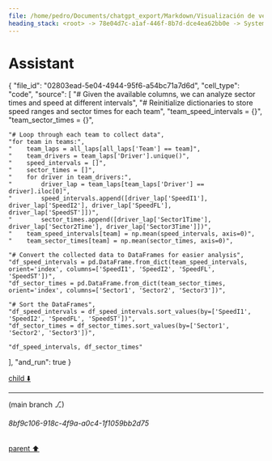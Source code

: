 ```yaml
---
file: /home/pedro/Documents/chatgpt_export/Markdown/Visualización de velocidad en mapa de pista.md
heading_stack: <root> -> 78e04d7c-a1af-446f-8b7d-dce4ea62bb0e -> System -> 5c500c9e-5861-4d6b-b085-4ff313388901 -> System -> aaa2f7d7-fe29-46a2-bcb1-effe5e4a42cc -> User -> First, we define some variables that allow us to conveniently control what -> we want to plot. -> Next, we load the session and select the desired data. -> Get telemetry data -> Now, we create a set of line segments so that we can color them -> individually. This creates the points as a N x 1 x 2 array so that we can -> stack points  together easily to get the segments. The segments array for -> line collection needs to be (numlines) x (points per line) x 2 (for x and y) -> After this, we can actually plot the data. -> We create a plot with title and adjust some setting to make it look good. -> Adjust margins and turn of axis -> After this, we plot the data itself. -> Create background track line -> Create a continuous norm to map from data points to colors -> Set the values used for colormapping -> Merge all line segments together -> Finally, we create a color bar as a legend. -> Show the plot -> b927de9a-7f9a-4aba-8adf-f9e7b0133fbf -> Assistant -> c19ab3a1-77f1-4a7a-9182-2d92a1573eff -> Tool -> 2de8fe53-34d1-4446-9e7d-662b4f25807b -> Assistant -> 6ff0a0e5-121d-4355-b88d-70019241a78a -> Assistant -> 9c1df759-1b7c-4cfe-b8d4-a254b4687c45 -> Tool -> edef5e2a-f7a3-4c6f-8888-ceae0e7d3065 -> Assistant -> bb152ae4-06c9-42b7-9b29-13983eeecbfb -> Tool -> 1baca0b9-77dc-4feb-8d20-93bf3d732edd -> Assistant -> f2bbe088-c1ec-4063-becb-47b7c53fcded -> Assistant -> 276aa8fd-1749-48dc-a59f-b87b75a6f0b0 -> Tool -> Define variables for the plot -> Load the session and select the desired data -> Get telemetry data -> Create a set of line segments for individual coloring -> Create the plot -> Plot the data -> Create a color bar as a legend -> Show the plot -> 6bc105d3-615d-429e-b477-567b9e114cd2 -> Assistant -> aaa29b67-daf6-42d4-9679-ac7ae525be35 -> User -> a0307879-dd50-4770-b718-38184779d7ef -> Assistant -> 7f898c30-18df-4cc9-afb5-da7dbf5bf042 -> Tool -> Import additional modules for analysis -> Load the session again to get data for all drivers -> Get lap data for all drivers -> Filter out laps that are not representative (e.g., in/out laps) -> Get the list of teams -> Initialize dictionaries to store speed ranges and sector times for each team -> Loop through each team to collect data -> Convert the collected data to DataFrames for easier analysis -> Sort the DataFrames -> e2e15bbb-e42a-4af1-a938-65c4a470230a -> Assistant -> 0f81ea8a-f09e-40b8-8f9f-34f1eb48991b -> Assistant -> 31175595-82fb-44cc-9987-12dfa51c1ab4 -> Tool -> Correct the filtering by converting the string to a timedelta -> Filter out laps that are not representative (e.g., in/out laps) -> Reinitialize dictionaries to store speed ranges and sector times for each team -> Loop through each team to collect data -> Convert the collected data to DataFrames for easier analysis -> Sort the DataFrames -> 5f8e19d7-0f27-46ce-88ea-9d081f353787 -> Assistant -> 85814484-615d-42ed-a107-7064ded0d97c -> Assistant -> b2347d16-5a0c-4fb6-a82e-5d9be6b865be -> Tool -> Reload the session and get lap data for all drivers -> Filter out laps that are not representative (e.g., in/out laps) using corrected timedelta -> Get the list of teams -> 36e7914a-6d17-444b-bc9a-1aff70d1a650 -> Assistant -> 7d0c26cd-b6e4-444f-b52d-8ef5e17c3e8f -> Tool -> Now that we have the list of teams, proceed with the analysis -> Reinitialize dictionaries to store speed ranges and sector times for each team -> Loop through each team to collect data -> Convert the collected data to DataFrames for easier analysis -> Sort the DataFrames -> 78eb243e-1c99-4881-85bb-9ae7df5bac6e -> Assistant -> 0a268785-d196-48ab-bb42-c9872a54787e -> Assistant -> 2527f884-2e21-435e-afd2-90d8e5d03805 -> Tool -> Check available columns in the data to understand what can be analyzed -> e8c6a947-af7d-41c7-bcf0-8cfa691c9507 -> Assistant
---
```

# Assistant

{
  "file_id": "02803ead-5e04-4944-95f6-a54bc71a7d6d",
  "cell_type": "code",
  "source": [
    "# Given the available columns, we can analyze sector times and speed at different intervals",
    "# Reinitialize dictionaries to store speed ranges and sector times for each team",
    "team_speed_intervals = {}",
    "team_sector_times = {}",
    
    "# Loop through each team to collect data",
    "for team in teams:",
    "    team_laps = all_laps[all_laps['Team'] == team]",
    "    team_drivers = team_laps['Driver'].unique()",
    "    speed_intervals = []",
    "    sector_times = []",
    "    for driver in team_drivers:",
    "        driver_lap = team_laps[team_laps['Driver'] == driver].iloc[0]",
    "        speed_intervals.append([driver_lap['SpeedI1'], driver_lap['SpeedI2'], driver_lap['SpeedFL'], driver_lap['SpeedST']])",
    "        sector_times.append([driver_lap['Sector1Time'], driver_lap['Sector2Time'], driver_lap['Sector3Time']])",
    "    team_speed_intervals[team] = np.mean(speed_intervals, axis=0)",
    "    team_sector_times[team] = np.mean(sector_times, axis=0)",
    
    "# Convert the collected data to DataFrames for easier analysis",
    "df_speed_intervals = pd.DataFrame.from_dict(team_speed_intervals, orient='index', columns=['SpeedI1', 'SpeedI2', 'SpeedFL', 'SpeedST'])",
    "df_sector_times = pd.DataFrame.from_dict(team_sector_times, orient='index', columns=['Sector1', 'Sector2', 'Sector3'])",
    
    "# Sort the DataFrames",
    "df_speed_intervals = df_speed_intervals.sort_values(by=['SpeedI1', 'SpeedI2', 'SpeedFL', 'SpeedST'])",
    "df_sector_times = df_sector_times.sort_values(by=['Sector1', 'Sector2', 'Sector3'])",
    
    "df_speed_intervals, df_sector_times"
  ],
  "and_run": true
}

[child ⬇️](#8bf9c106-918c-4f9a-a0c4-1f1059bb2d75)

---

(main branch ⎇)
###### 8bf9c106-918c-4f9a-a0c4-1f1059bb2d75
[parent ⬆️](#e8c6a947-af7d-41c7-bcf0-8cfa691c9507)

